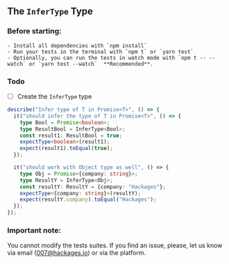 ## The `InferType` Type

### Before starting: 
    - Install all dependencies with `npm install`
    - Run your tests in the terminal with `npm t` or `yarn test`
    - Optionally, you can run the tests in watch mode with `npm t -- --watch` or `yarn test --watch`  **Recommended**.

### Todo

- [ ] Create the `InferType` type

```ts
describe("Infer type of T in Promise<T>", () => {
  it("should infer the type of T in Promise<T>", () => {
    type Bool = Promise<boolean>;
    type ResultBool = InferType<Bool>;
    const result1: ResultBool = true;
    expectType<boolean>(result1);
    expect(result1).toEqual(true);
  });

  it("should work with Object type as well", () => {
    type Obj = Promise<{company: string}>;
    type ResultY = InferType<Obj>;
    const resultY: ResultY = {company: "Hackages"};
    expectType<{company: string}>(resultY);
    expect(resultY.company).toEqual("Hackages");
  });
});
```

### Important note:
You cannot modify the tests suites. If you find an issue, please, let us know via email (007@hackages.io) or via the platform. 

